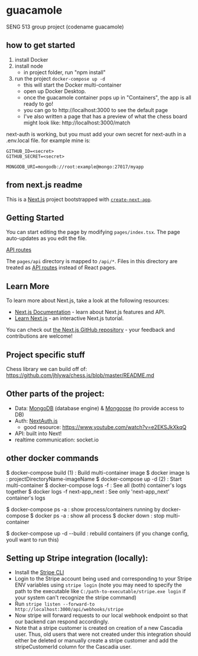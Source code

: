 # guacamole

SENG 513 group project (codename guacamole)

## how to get started

1. install Docker
2. install node
   - in project folder, run "npm install"
3. run the project `docker-compose up -d`
   - this will start the Docker multi-container
   - open up Docker Desktop.
   - once the guacamole container pops up in "Containers", the app is all ready to go!
   - you can go to http://localhost:3000 to see the default page
   - I've also written a page that has a preview of what the chess board might look like: http://localhost:3000/match

next-auth is working, but you must add your own secret for next-auth in a .env.local file. for example mine is:

```
GITHUB_ID=<secret>
GITHUB_SECRET=<secret>

MONGODB_URI=mongodb://root:example@mongo:27017/myapp
```

## from next.js readme

This is a [Next.js](https://nextjs.org/) project bootstrapped with [`create-next-app`](https://github.com/vercel/next.js/tree/canary/packages/create-next-app).

## Getting Started

You can start editing the page by modifying `pages/index.tsx`. The page auto-updates as you edit the file.

[API routes](https://nextjs.org/docs/api-routes/introduction)

The `pages/api` directory is mapped to `/api/*`. Files in this directory are treated as [API routes](https://nextjs.org/docs/api-routes/introduction) instead of React pages.

## Learn More

To learn more about Next.js, take a look at the following resources:

- [Next.js Documentation](https://nextjs.org/docs) - learn about Next.js features and API.
- [Learn Next.js](https://nextjs.org/learn) - an interactive Next.js tutorial.

You can check out [the Next.js GitHub repository](https://github.com/vercel/next.js/) - your feedback and contributions are welcome!

## Project specific stuff

Chess library we can build off of: https://github.com/jhlywa/chess.js/blob/master/README.md

## Other parts of the project:

- Data: [MongoDB](https://www.mongodb.com/docs/manual/installation/#std-label-tutorial-installation) (database engine) & [Mongoose](https://mongoosejs.com/docs/guide.html) (to provide access to DB)
- Auth: [NextAuth.js](https://next-auth.js.org/)
  - good resource: https://www.youtube.com/watch?v=e2EKSJkXkqQ
- API: built into Next!
- realtime communication: socket.io

## other docker commands

$ docker-compose build (1) : Build multi-container image
$ docker image ls : projectDirectoryName-imageName
$ docker-compose up -d (2) : Start multi-container
$ docker-compose logs -f : See all (both) container's logs together
$ docker logs -f next-app_next : See only 'next-app_next' container's logs

$ docker-compose ps -a : show process/containers running by docker-compose
$ docker ps -a : show all process
$ docker down : stop multi-container

$ docker-compose up -d --build : rebuild containers (if you change config, youll want to run this)

## Setting up Stripe integration (locally):
- Install the [Stripe CLI](https://stripe.com/docs/stripe-cli)
- Login to the Stripe account being used and corresponding to your Stripe ENV variables using `stripe login` (note you may need to specify the path to the executable like `C:/path-to-executable/stripe.exe login` if your system can't recognize the stripe command)
- Run `stripe listen --forward-to http://localhost:3000/api/webhooks/stripe`
- Now stripe will forward requests to our local webhook endpoint so that our backend can respond accordingly. 
- Note that a stripe customer is created on creation of a new Cascadia user. Thus, old users that were not created under this integration should either be deleted or manually create a stripe customer and add the stripeCustomerId column for the Cascadia user.
